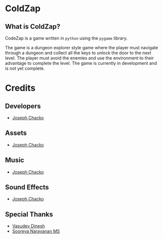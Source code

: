 # ColdZap
##  What is ColdZap?
CodeZap is a game written in `python` using the `pygame` library.  


The game is a dungeon explorer style game where the player must navigate through a dungeon and collect all
the keys to unlock the door to the next level. The player must avoid the enemies and use the environment to
their advantage to complete the level. The game is currently in development and is not yet complete.

# Credits
## Developers
- [Joseph Chacko](https://github.com/CrystallineXXII)

## Assets
- [Joseph Chacko](https://github.com/CrystallineXXII)

## Music
- [Joseph Chacko](https://github.com/CrystallineXXII)

## Sound Effects
- [Joseph Chacko](https://github.com/CrystallineXXII)

## Special Thanks
- [Vasudev Dinesh](https://github.com/reveerb513)
- [Sooreya Narayanan MS](https://github.com/kraitos100)